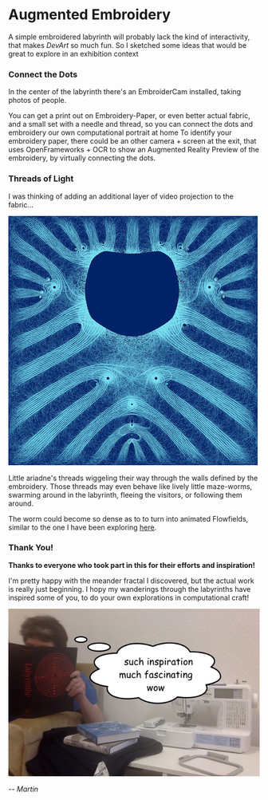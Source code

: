 Augmented Embroidery
====================

A simple embroidered labyrinth will probably lack the kind of interactivity, that makes *DevArt* so much fun. So I sketched some ideas that would be great to explore in an exhibition context

### Connect the Dots

In the center of the labyrinth there's an EmbroiderCam installed, taking photos of people. 

You can get a print out on Embroidery-Paper, or even better actual fabric, and a small set with a needle and thread, so you can connect the dots and embroidery our own computational portrait at home To identify your embroidery paper, there could be an other camera + screen at the exit, that uses OpenFrameworks + OCR to show an Augmented Reality Preview of the embroidery, by virtually connecting the dots.

### Threads of Light

I was thinking of adding an additional layer of video projection to the fabric...

![Codex Processianus](../project_images/threads-of-light.jpg)

Little ariadne's threads wiggeling their way through the walls defined by the embroidery. Those threads may even behave like lively little maze-worms, swarming around in the labyrinth, fleeing the visitors, or following them around.

The worm could become so dense as to to turn into animated Flowfields,
similar to the one I have been exploring [here](http://www.k2g2.org/blog:bit.craft:codex_processianus).

### Thank You!

**Thanks to everyone who took part in this for their efforts and inspiration!**

I'm pretty happy with the meander fractal I discovered, but the actual work is really just     beginning. I hopy my wanderings through the labyrinths have inspired some of you, to do your own explorations in computational craft!

![](../project_images/studio/labyrinth-book-thoughts.jpg)


*-- Martin*


